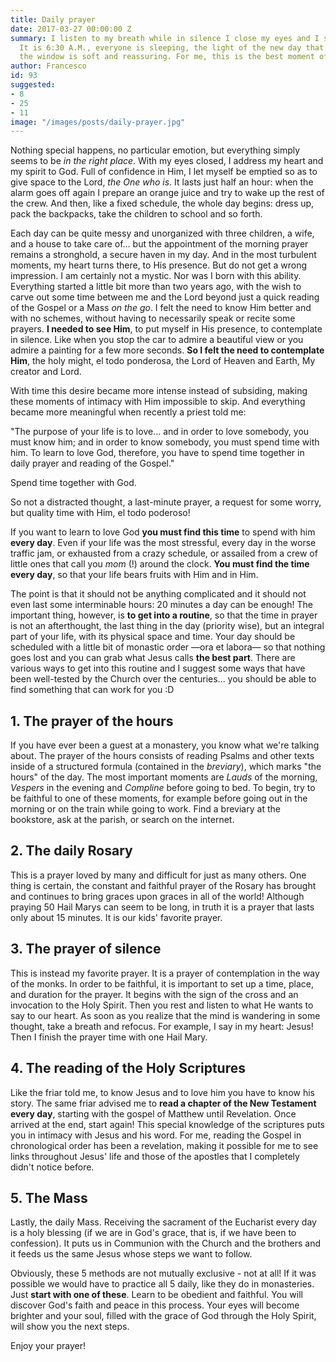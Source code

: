 ```yaml
---
title: Daily prayer
date: 2017-03-27 00:00:00 Z
summary: I listen to my breath while in silence I close my eyes and I start praying.
  It is 6:30 A.M., everyone is sleeping, the light of the new day that appears from
  the window is soft and reassuring. For me, this is the best moment of the day.
author: Francesco
id: 93
suggested:
- 8
- 25
- 11
image: "/images/posts/daily-prayer.jpg"
---
```


Nothing special happens, no particular emotion, but everything simply seems to be *in the right place*. With my eyes closed, I address my heart and my spirit to God. Full of confidence in Him, I let myself be emptied so as to give space to the Lord, *the One who is*. It lasts just half an hour: when the alarm goes off again I prepare an orange juice and try to wake up the rest of the crew. And then, like a fixed schedule, the whole day begins: dress up, pack the backpacks, take the children to school and so forth.  

Each day can be quite messy and unorganized with three children, a wife, and a house to take care of… but the appointment of the morning prayer remains a stronghold, a secure haven in my day. And in the most turbulent moments, my heart turns there, to His presence. But do not get a wrong impression. I am certainly not a mystic. Nor was I born with this ability. Everything started a little bit more than two years ago, with the wish to carve out some time between me and the Lord beyond just a quick reading of the Gospel or a Mass *on the go*. I felt the need to know Him better and with no schemes, without having to necessarily speak or recite some prayers. **I needed to see Him**, to put myself in His presence, to contemplate in silence. Like when you stop the car to admire a beautiful view or you admire a painting for a few more seconds. **So I felt the need to contemplate Him**, the holy might, el todo ponderosa, the Lord of Heaven and Earth, My creator and Lord.  

With time this desire became more intense instead of subsiding, making these moments of intimacy with Him impossible to skip. And everything became more meaningful when recently a priest told me:  

"The purpose of your life is to love... and in order to love somebody, you must know him; and in order to know somebody, you must spend time with him. To learn to love God, therefore, you have to spend time together in daily prayer and reading of the Gospel."  

Spend time together with God.  

So not a distracted thought, a last-minute prayer, a request for some worry, but quality time with Him, el todo poderoso!  

If you want to learn to love God **you must find this time** to spend with him **every day**. Even if your life was the most stressful, every day in the worse traffic jam, or exhausted from a crazy schedule, or assailed from a crew of little ones that call you *mom* (!) around the clock. **You must find the time every day**, so that your life bears fruits with Him and in Him.

The point is that it should not be anything complicated and it should not even last some interminable hours: 20 minutes a day can be enough! The important thing, however, is **to get into a routine**, so that the time in prayer is not an afterthought, the last thing in the day (priority wise), but an integral part of your life, with its physical space and time. Your day should be scheduled with a little bit of monastic order —ora et labora— so that nothing goes lost and you can grab what Jesus calls **the best part**. There are various ways to get into this routine and I suggest some ways that have been well-tested by the Church over the centuries... you should be able to find something that can work for you :D  

## 1. The prayer of the hours  

If you have ever been a guest at a monastery, you know what we're talking about. The prayer of the hours consists of reading Psalms and other texts inside of a structured formula (contained in the *breviary*), which marks "the hours" of the day. The most important moments are *Lauds* of the morning, *Vespers* in the evening and *Compline* before going to bed. To begin, try to be faithful to one of these moments, for example before going out in the morning or on the train while going to work. Find a breviary at the bookstore, ask at the parish, or search on the internet.  

## 2. The daily Rosary  

This is a prayer loved by many and difficult for just as many others. One thing is certain, the constant and faithful prayer of the Rosary has brought and continues to bring graces upon graces in all of the world! Although praying 50 Hail Marys can seem to be long, in truth it is a prayer that lasts only about 15 minutes. It is our kids' favorite prayer.  

## 3. The prayer of silence  

This is instead my favorite prayer. It is a prayer of contemplation in the way of the monks. In order to be faithful, it is important to set up a time, place, and duration for the prayer. It begins with the sign of the cross and an invocation to the Holy Spirit. Then you rest and listen to what He wants to say to our heart. As soon as you realize that the mind is wandering in some thought, take a breath and refocus. For example, I say in my heart: Jesus! Then I finish the prayer time with one Hail Mary.  

## 4. The reading of the Holy Scriptures  

Like the friar told me, to know Jesus and to love him you have to know his story. The same friar advised me to **read a chapter of the New Testament every day**, starting with the gospel of Matthew until Revelation. Once arrived at the end, start again! This special knowledge of the scriptures puts you in intimacy with Jesus and his word. For me, reading the Gospel in chronological order has been a revelation, making it possible for me to see links throughout Jesus' life and those of the apostles that I completely didn't notice before.  

## 5. The Mass  

Lastly, the daily Mass. Receiving the sacrament of the Eucharist every day is a holy blessing (if we are in God's grace, that is, if we have been to confession). It puts us in Communion with the Church and the brothers and it feeds us the same Jesus whose steps we want to follow.  

Obviously, these 5 methods are not mutually exclusive - not at all! If it was possible we would have to practice all 5 daily, like they do in monasteries. Just **start with one of these**. Learn to be obedient and faithful. You will discover God's faith and peace in this process. Your eyes will become brighter and your soul, filled with the grace of God through the Holy Spirit, will show you the next steps.  

Enjoy your prayer!  
